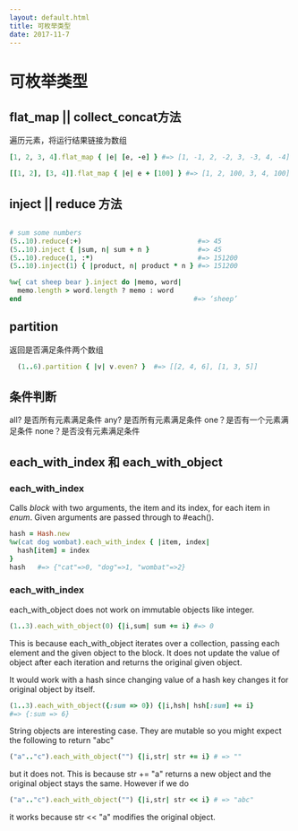 ```yaml
---
layout: default.html
title: 可枚举类型
date: 2017-11-7
---
```


# 可枚举类型


## flat_map || collect_concat方法

遍历元素，将运行结果链接为数组

```ruby
[1, 2, 3, 4].flat_map { |e| [e, -e] } #=> [1, -1, 2, -2, 3, -3, 4, -4]

[[1, 2], [3, 4]].flat_map { |e| e + [100] } #=> [1, 2, 100, 3, 4, 100]
```

## inject || reduce 方法


```ruby

# sum some numbers
(5..10).reduce(:+)                             #=> 45
(5..10).inject { |sum, n| sum + n }            #=> 45
(5..10).reduce(1, :*)                          #=> 151200
(5..10).inject(1) { |product, n| product * n } #=> 151200

%w{ cat sheep bear }.inject do |memo, word|
  memo.length > word.length ? memo : word
end                                           #=> ‘sheep’

```
## partition
返回是否满足条件两个数组

```ruby
  (1..6).partition { |v| v.even? }  #=> [[2, 4, 6], [1, 3, 5]]
```



## 条件判断

all? 是否所有元素满足条件
any? 是否所有元素满足条件
one？是否有一个元素满足条件
none？是否没有元素满足条件



## each_with_index 和 each_with_object

### each_with_index
Calls <em>block</em> with two arguments, the item and its index,
 for each item in <i>enum</i>.  Given arguments are passed through
 to #each().
```ruby
hash = Hash.new
%w(cat dog wombat).each_with_index { |item, index|
  hash[item] = index
}
hash   #=> {"cat"=>0, "dog"=>1, "wombat"=>2}
```

### each_with_index
each_with_object does not work on immutable objects like integer.

```ruby
(1..3).each_with_object(0) {|i,sum| sum += i} #=> 0
```
This is because each_with_object iterates over a collection, passing each element and the given object to the block. It does not update the value of object after each iteration and returns the original given object.

It would work with a hash since changing value of a hash key changes it for original object by itself.
```ruby
(1..3).each_with_object({:sum => 0}) {|i,hsh| hsh[:sum] += i}
#=> {:sum => 6}
```
String objects are interesting case. They are mutable so you might expect the following to return "abc"
```ruby
("a".."c").each_with_object("") {|i,str| str += i} # => ""
```
but it does not. This is because str += "a" returns a new object and the original object stays the same. However if we do
```ruby
("a".."c").each_with_object("") {|i,str| str << i} # => "abc"
```
it works because str << "a" modifies the original object.
